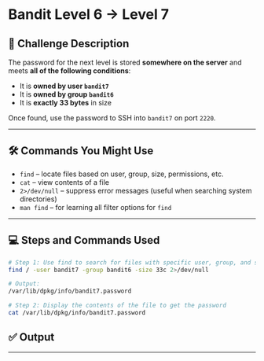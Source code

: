 # Bandit Level 6 → Level 7

## 🧩 Challenge Description

The password for the next level is stored **somewhere on the server** and meets **all of the following conditions**:

- It is **owned by user `bandit7`**
- It is **owned by group `bandit6`**
- It is **exactly 33 bytes** in size

Once found, use the password to SSH into `bandit7` on port `2220`.

---

## 🛠 Commands You Might Use

- `find` – locate files based on user, group, size, permissions, etc.
- `cat` – view contents of a file
- `2>/dev/null` – suppress error messages (useful when searching system directories)
- `man find` – for learning all filter options for `find`

---

## 💻 Steps and Commands Used

```bash
# Step 1: Use find to search for files with specific user, group, and size
find / -user bandit7 -group bandit6 -size 33c 2>/dev/null

# Output:
/var/lib/dpkg/info/bandit7.password

# Step 2: Display the contents of the file to get the password
cat /var/lib/dpkg/info/bandit7.password

```

## ✅ Output

---